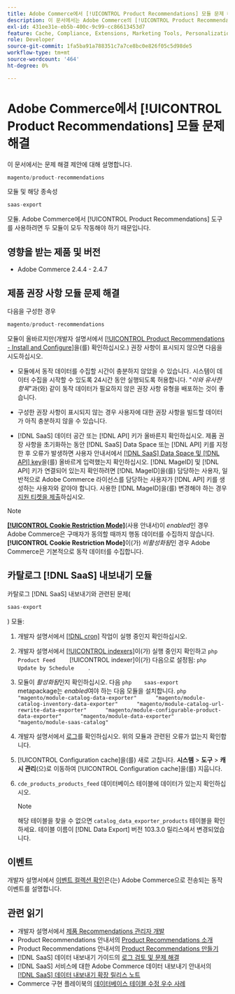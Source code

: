 ```yaml
---
title: Adobe Commerce에서 [!UICONTROL Product Recommendations] 모듈 문제 해결
description: 이 문서에서는 Adobe Commerce의 [!UICONTROL Product Recommendations] 모듈에 대한 문제 해결 제안에 대해 설명합니다.
exl-id: 431ee31e-eb5b-400c-9c99-cc86613453d7
feature: Cache, Compliance, Extensions, Marketing Tools, Personalization, Products, Recommendations
role: Developer
source-git-commit: 1fa5ba91a788351c7a7ce8bc0e826f05c5d98de5
workflow-type: tm+mt
source-wordcount: '464'
ht-degree: 0%

---
```


# Adobe Commerce에서 [!UICONTROL Product Recommendations] 모듈 문제 해결

이 문서에서는 문제 해결 제안에 대해 설명합니다.

```php
magento/product-recommendations
```

모듈 및 해당 종속성

```php
saas-export
```

모듈. Adobe Commerce에서 [!UICONTROL Product Recommendations] 도구를 사용하려면 두 모듈이 모두 작동해야 하기 때문입니다.

## 영향을 받는 제품 및 버전

* Adobe Commerce 2.4.4 - 2.4.7

## 제품 권장 사항 모듈 문제 해결

다음을 구성한 경우

```php
magento/product-recommendations
```

모듈이 올바르지만(개발자 설명서에서 [[!UICONTROL Product Recommendations - Install and Configure]](https://experienceleague.adobe.com/en/docs/commerce-merchant-services/product-recommendations/getting-started/install-configure)을(를) 확인하십시오.) 권장 사항이 표시되지 않으면 다음을 시도하십시오.

* 모듈에서 동작 데이터를 수집할 시간이 충분하지 않았을 수 있습니다. 시스템이 데이터 수집을 시작할 수 있도록 24시간 동안 실행되도록 허용합니다. &quot;*이와 유사한 항목*&quot;과(와) 같이 동작 데이터가 필요하지 않은 권장 사항 유형을 배포하는 것이 좋습니다.

* 구성한 권장 사항이 표시되지 않는 경우 사용자에 대한 권장 사항을 빌드할 데이터가 아직 충분하지 않을 수 있습니다.

* [!DNL SaaS] 데이터 공간 또는 [!DNL API] 키가 올바른지 확인하십시오. 제품 권장 사항을 초기화하는 동안 [!DNL SaaS] Data Space 또는 [!DNL API] 키를 지정한 후 오류가 발생하면 사용자 안내서에서 [[!DNL SaaS] Data Space 및 [!DNL API] key](https://experienceleague.adobe.com/en/docs/commerce-admin/config/services/saas)을(를) 올바르게 입력했는지 확인하십시오. [!DNL MageID] 및 [!DNL API] 키가 연결되어 있는지 확인하려면 [!DNL MageID]을(를) 담당하는 사용자, 일반적으로 Adobe Commerce 라이선스를 담당하는 사용자가 [!DNL API] 키를 생성하는 사용자와 같아야 합니다. 사용한 [!DNL MageID]을(를) 변경해야 하는 경우 [지원 티켓을 제출](/help/help-center-guide/help-center/magento-help-center-user-guide.md#submit-ticket)하십시오.

>[!NOTE]
>
>[**[!UICONTROL Cookie Restriction Mode]**](https://experienceleague.adobe.com/en/docs/commerce-admin/start/compliance/privacy/compliance-cookie-law)(사용 안내서)이 *enabled*인 경우 Adobe Commerce은 구매자가 동의할 때까지 행동 데이터를 수집하지 않습니다.**[!UICONTROL Cookie Restriction Mode]**&#x200B;이(가) *비활성화됨*인 경우 Adobe Commerce은 기본적으로 동작 데이터를 수집합니다.

## 카탈로그 [!DNL SaaS] 내보내기 모듈

카탈로그 [!DNL SaaS] 내보내기와 관련된 문제(

```php
saas-export
```

) 모듈:

1. 개발자 설명서에서 [[!DNL cron]](https://experienceleague.adobe.com/en/docs/commerce-operations/configuration-guide/cli/configure-cron-jobs) 작업이 실행 중인지 확인하십시오.
1. 개발자 설명서에서 [[!UICONTROL indexers]](https://experienceleague.adobe.com/en/docs/commerce-operations/configuration-guide/cli/manage-indexers)이(가) 실행 중인지 확인하고    ```php    Product Feed    ```    [!UICONTROL indexer]이(가) 다음으로 설정됨:    ```php    Update by Schedule    ```    .
1. 모듈이 *활성화됨*&#x200B;인지 확인하십시오. 다음    ```php    saas-export    ```    metapackage는 *enabled*&#x200B;여야 하는 다음 모듈을 설치합니다.    ```php    "magento/module-catalog-data-exporter"      "magento/module-catalog-inventory-data-exporter"      "magento/module-catalog-url-rewrite-data-exporter"      "magento/module-configurable-product-data-exporter"      "magento/module-data-exporter"      "magento/module-saas-catalog"    ```
1. 개발자 설명서에서 [로그](https://experienceleague.adobe.com/en/docs/commerce-operations/configuration-guide/cli/enable-logging)를 확인하십시오. 위의 모듈과 관련된 오류가 없는지 확인합니다.
1. [!UICONTROL Configuration cache]을(를) 새로 고칩니다. **시스템** > **도구** > **캐시 관리**(으)로 이동하여 [!UICONTROL Configuration cache]을(를) 지웁니다.
1. `cde_products_products_feed` 데이터베이스 테이블에 데이터가 있는지 확인하십시오.

   >[!NOTE]
   >
   >해당 테이블을 찾을 수 없으면 `catalog_data_exporter_products` 테이블을 확인하세요. 테이블 이름이 [!DNL Data Export] 버전 103.3.0 릴리스에서 변경되었습니다.

## 이벤트

개발자 설명서에서 [이벤트 컬렉션 확인](https://experienceleague.adobe.com/en/docs/commerce-merchant-services/product-recommendations/getting-started/verify)은(는) Adobe Commerce으로 전송되는 동작 이벤트를 설명합니다.

## 관련 읽기

* 개발자 설명서에서 [제품 Recommendations 관리자 개발](https://experienceleague.adobe.com/en/docs/commerce-merchant-services/product-recommendations/developer/development-overview)
* Product Recommendations 안내서의 [Product Recommendations 소개](https://experienceleague.adobe.com/en/docs/commerce-merchant-services/product-recommendations/overview)
* Product Recommendations 안내서의 [Product Recommendations 만들기](https://experienceleague.adobe.com/en/docs/commerce-merchant-services/product-recommendations/admin/create)
* [!DNL SaaS] 데이터 내보내기 가이드의 [로그 검토 및 문제 해결](https://experienceleague.adobe.com/en/docs/commerce-merchant-services/saas-data-export/troubleshooting-logging)
* [!DNL SaaS] 서비스에 대한 Adobe Commerce 데이터 내보내기 안내서의 [[!DNL SaaS] 데이터 내보내기 확장 릴리스 노트](https://experienceleague.adobe.com/en/docs/commerce-merchant-services/saas-data-export/release-notes)
* Commerce 구현 플레이북의 [데이터베이스 테이블 수정 우수 사례](https://experienceleague.adobe.com/en/docs/commerce-operations/implementation-playbook/best-practices/development/modifying-core-and-third-party-tables#why-adobe-recommends-avoiding-modifications)


